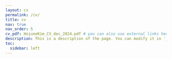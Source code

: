 ```yaml
---
layout: cv
permalink: /cv/
title: cv
nav: true
nav_order: 5
cv_pdf: HojuneKim_CV_dec_2024.pdf # you can also use external links here
description: This is a description of the page. You can modify it in '_pages/cv.md'. You can also change or remove the top pdf download button.
toc:
  sidebar: left
---
```

